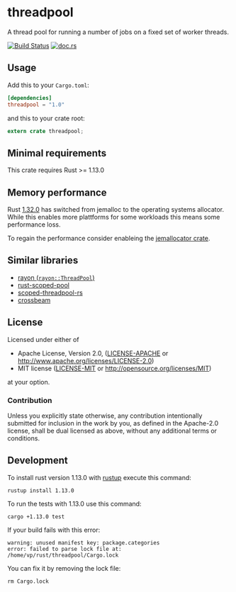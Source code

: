 # threadpool

A thread pool for running a number of jobs on a fixed set of worker threads.

[![Build Status](https://travis-ci.org/rust-threadpool/rust-threadpool.svg?branch=master)](https://travis-ci.org/rust-threadpool/rust-threadpool)
[![doc.rs](https://docs.rs/threadpool/badge.svg)](https://docs.rs/threadpool)

## Usage

Add this to your `Cargo.toml`:

```toml
[dependencies]
threadpool = "1.0"
```

and this to your crate root:

```rust
extern crate threadpool;
```

## Minimal requirements

This crate requires Rust >= 1.13.0

## Memory performance

Rust [1.32.0](https://blog.rust-lang.org/2019/01/17/Rust-1.32.0.html) has switched from jemalloc to the operating systems allocator.
While this enables more plattforms for some workloads this means some performance loss.

To regain the performance consider enableing the [jemallocator crate](https://crates.io/crates/jemallocator).

## Similar libraries

* [rayon (`rayon::ThreadPool`)](https://docs.rs/rayon/*/rayon/struct.ThreadPool.html)
* [rust-scoped-pool](http://github.com/reem/rust-scoped-pool)
* [scoped-threadpool-rs](https://github.com/Kimundi/scoped-threadpool-rs)
* [crossbeam](https://github.com/aturon/crossbeam)

## License

Licensed under either of

 * Apache License, Version 2.0, ([LICENSE-APACHE](LICENSE-APACHE) or http://www.apache.org/licenses/LICENSE-2.0)
 * MIT license ([LICENSE-MIT](LICENSE-MIT) or http://opensource.org/licenses/MIT)

at your option.

### Contribution

Unless you explicitly state otherwise, any contribution intentionally
submitted for inclusion in the work by you, as defined in the Apache-2.0
license, shall be dual licensed as above, without any additional terms or
conditions.

## Development

To install rust version 1.13.0 with [rustup](https://rustup.rs) execute this command:
```
rustup install 1.13.0
```

To run the tests with 1.13.0 use this command:
```
cargo +1.13.0 test
```

If your build fails with this error:
```
warning: unused manifest key: package.categories
error: failed to parse lock file at: /home/vp/rust/threadpool/Cargo.lock
```

You can fix it by removing the lock file:
```
rm Cargo.lock
```
